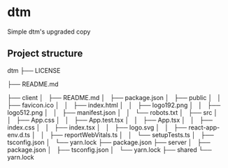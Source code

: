 # dtm
Simple dtm's upgraded copy

## Project structure
dtm
├── LICENSE

├── README.md

├── client
│   ├── README.md
│   ├── package.json
│   ├── public
│   │   ├── favicon.ico
│   │   ├── index.html
│   │   ├── logo192.png
│   │   ├── logo512.png
│   │   ├── manifest.json
│   │   └── robots.txt
│   ├── src
│   │   ├── App.css
│   │   ├── App.test.tsx
│   │   ├── App.tsx
│   │   ├── index.css
│   │   ├── index.tsx
│   │   ├── logo.svg
│   │   ├── react-app-env.d.ts
│   │   ├── reportWebVitals.ts
│   │   └── setupTests.ts
│   ├── tsconfig.json
│   └── yarn.lock
├── package.json
├── server
│   ├── package.json
│   ├── tsconfig.json
│   └── yarn.lock
├── shared
└── yarn.lock
